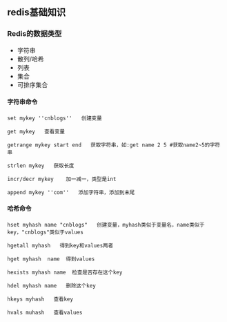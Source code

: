 ## redis基础知识

### Redis的数据类型
* 字符串
* 散列/哈希
* 列表
* 集合
* 可排序集合


#### 字符串命令
```
set mykey ''cnblogs''   创建变量

get mykey   查看变量

getrange mykey start end   获取字符串，如:get name 2 5 #获取name2~5的字符串

strlen mykey   获取长度

incr/decr mykey    加一减一，类型是int

append mykey ''com''   添加字符串，添加到末尾
```
#### 哈希命令
```
hset myhash name "cnblogs"   创建变量，myhash类似于变量名，name类似于key，"cnblogs"类似于values

hgetall myhash   得到key和values两者

hget myhash  name  得到values

hexists myhash name  检查是否存在这个key

hdel myhash name   删除这个key

hkeys myhash   查看key

hvals muhash   查看values
```

